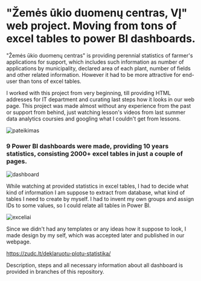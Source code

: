 # "Žemės ūkio duomenų centras, VĮ" web project. Moving from tons of excel tables to power BI dashboards.

"Žemės ūkio duomenų centras" is providing perennial statistics of farmer's applications for support, which includes such information as number of applications by municipality, declared area of each plant, number of fields and other related information. However it had to be more attractive for end-user than tons of excel tables.

I worked with this project from very beginning, till providing HTML addresses for IT department and curating last steps how it looks in our web page. This project was made almost without any experience from the past or support from behind, just watching lesson's videos from last summer data analytics coursies and googling what I couldn't get from lessons.

![pateikimas](https://github.com/user-attachments/assets/6f5e17af-b125-4428-8e51-683c8a211e7c)




### 9 Power BI dashboards were made, providing 10 years statistics, consisting 2000+ excel tables in just a couple of pages.



![dashboard](https://github.com/user-attachments/assets/e82cd9cf-56b6-4545-b1da-ddf8af093dd0)



While watching at provided statistics in excel tables, I had to decide what kind of information I am suppose to extract from database, what kind of tables I need to create by myself. I had to invent my own groups and assign IDs to some values, so I could relate all tables in Power BI.

![exceliai](https://github.com/user-attachments/assets/e50c802b-6cc2-4d80-96b1-7fee88c4472c)


Since we didn't had any templates or any ideas how it suppose to look, I made design by my self, which was accepted later and published in our webpage.

https://zudc.lt/deklaruotu-plotu-statistika/

Description, steps and all necessary information about all dashboard is provided in branches of this repository.
